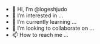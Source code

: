 - 👋 Hi, I’m @logeshjudo
- 👀 I’m interested in ...
- 🌱 I’m currently learning ...
- 💞️ I’m looking to collaborate on ...
- 📫 How to reach me ...

<!---
logeshjudo/logeshjudo is a ✨ special ✨ repository because its `README.md` (this file) appears on your GitHub profile.
You can click the Preview link to take a look at your changes.
--->
